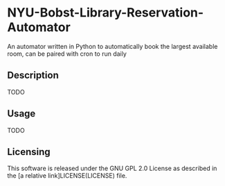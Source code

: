 # NYU-Bobst-Library-Reservation-Automator
An automator written in Python to automatically book the largest available room, can be paired with cron to run daily

## Description
TODO

## Usage
TODO

## Licensing
This software is released under the GNU GPL 2.0 License as described in the [a relative link]LICENSE(LICENSE) file.
